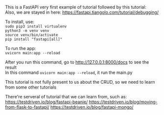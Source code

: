 This is a FastAPI very first example of tutorial followed by this tutorial:<br>
Also, we are stayed in here: https://fastapi.tiangolo.com/tutorial/debugging/

To install, use: <br>
`sudo pip3 install virtualenv` <br>
`python3 -m venv venv` <br>
`source venv/bin/activate` <br>
`pip install "fastapi[all]"`

To run the app: <br>
`uvicorn main:app --reload`

After you run this command, go to http://127.0.0.1:8000/docs to see the result <br>
In this command `uvicorn main:app --reload`, it run the main.py

This tutorial is not fully present to us about the CRUD, so we need to learn from some other tutorials

There're serveral of tutorial that we can learn from, such as: <br>
https://testdriven.io/blog/fastapi-beanie/
https://testdriven.io/blog/moving-from-flask-to-fastapi/
https://testdriven.io/blog/fastapi-mongo/